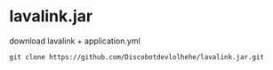 # lavalink.jar
download lavalink + application.yml

```
git clone https://github.com/Discobotdevlolhehe/lavalink.jar.git
